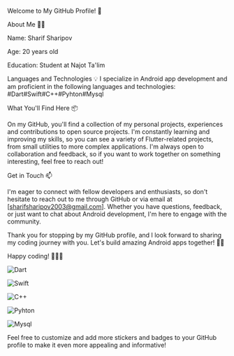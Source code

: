 Welcome to My GitHub Profile! 🚀

About Me 🧑‍💻

Name: Sharif Sharipov

Age: 20 years old

Education: Student at Najot Ta'lim

Languages and Technologies 💡 I specialize in Android app development and am proficient in the following languages and technologies:
#Dart#Swift#C++#Pyhton#Mysql

What You'll Find Here 📦

On my GitHub, you'll find a collection of my personal projects, experiences and contributions to open source projects. I'm constantly learning and improving my skills, so you can see a variety of Flutter-related projects, from small utilities to more complex applications. I'm always open to collaboration and feedback, so if you want to work together on something interesting, feel free to reach out!

Get in Touch 📫

I'm eager to connect with fellow developers and enthusiasts, so don't hesitate to reach out to me through GitHub or via email at [sharifsharipov2003@gmail.com]. Whether you have questions, feedback, or just want to chat about Android development, I'm here to engage with the community.

Thank you for stopping by my GitHub profile, and I look forward to sharing my coding journey with you. Let's build amazing Android apps together! 🚀📱

Happy coding! 🤖👨‍💻

![Dart](https://img.shields.io/badge/Dart-0175C2?style=for-the-badge&logo=dart&logoColor=white)

![Swift](https://img.shields.io/badge/Swift-0175C2?style=for-the-badge&logo=dart&logoColor=white)

![C++](https://img.shields.io/badge/C++-0175C2?style=for-the-badge&logo=dart&logoColor=white)

![Pyhton](https://img.shields.io/badge/Pyhton-0175C2?style=for-the-badge&logo=dart&logoColor=white)

![Mysql](https://img.shields.io/badge/Mysql-0175C2?style=for-the-badge&logo=dart&logoColor=white)

Feel free to customize and add more stickers and badges to your GitHub profile to make it even more appealing and informative!



